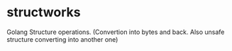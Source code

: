 # structworks
Golang Structure operations. (Convertion into bytes and back. Also unsafe structure converting into another one)
